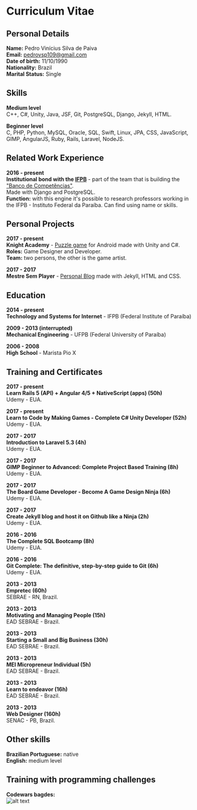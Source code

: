 # Curriculum Vitae

## Personal Details

**Name:** Pedro Vinícius Silva de Paiva <br>
**Email:** pedrovsp109@gmail.com  <br>
**Date of birth:** 11/10/1990  <br>
**Nationality:** Brazil  <br>
**Marital Status:** Single  <br>

## Skills

**Medium level** <br>
C++, C#, Unity, Java, JSF, Git, PostgreSQL, Django, Jekyll, HTML.

**Beginner level** <br>
C, PHP, Python, MySQL, Oracle,  SQL, Swift, Linux,  JPA, CSS, JavaScript, GIMP, AngularJS, Ruby, Rails, Laravel, NodeJS.

## Related Work Experience

**2016 - present** <br>
**Institutional bond with the <a href="https://www.ifpb.edu.br/">IFPB</a>** - part of the team that is building the <a href="https://suap.ifpb.edu.br/bi/">"Banco de Competências"</a>. <br>
Made with Django and PostgreSQL. <br>
**Function:** with this engine it's possible to research professors working in the IFPB - Instituto Federal da Paraíba. Can find using name or skills.

## Personal Projects

**2017 - present** <br>
**Knight Academy** - <a href="https://play.google.com/store/apps/details?id=com.tempolivregames.KnightAcademy&hl=pt_BR">Puzzle game</a> for Android made with Unity and C#. <br>
**Roles:** Game Designer and Developer. <br>
**Team:** two persons, the other is the game artist.

**2017 - 2017** <br>
**Mestre Sem Player** - <a href="http://mestresemplayer.com.br/">Personal Blog</a> made with Jekyll, HTML and CSS.


## Education

**2014 - present** <br>
**Technology and Systems for Internet** - IFPB (Federal Institute of Paraíba)  

**2009 - 2013 (interrupted)** <br>
**Mechanical Engineering** - UFPB (Federal University of Paraíba)    

**2006 - 2008** <br>
**High School** - Marista Pio X 

## Training and Certificates

**2017 - present** <br>
**Learn Rails 5 (API) + Angular 4/5 + NativeScript (apps) (50h)** <br>
Udemy - EUA.

**2017 - present** <br>
**Learn to Code by Making Games - Complete C# Unity Developer (52h)** <br>
Udemy - EUA.

**2017 - 2017** <br>
**Introduction to Laravel 5.3 (4h)** <br>
Udemy - EUA.

**2017 - 2017** <br>
**GIMP Beginner to Advanced: Complete Project Based Training (8h)** <br>
Udemy - EUA.

**2017 - 2017** <br>
**The Board Game Developer - Become A Game Design Ninja (6h)** <br>
Udemy - EUA.

**2017 - 2017** <br>
**Create Jekyll blog and host it on Github like a Ninja (2h)** <br>
Udemy - EUA.

**2016 - 2016** <br>
**The Complete SQL Bootcamp (8h)** <br>
Udemy - EUA.

**2016 - 2016** <br>
**Git Complete: The definitive, step-by-step guide to Git (6h)** <br> 
Udemy - EUA.

**2013 - 2013** <br>
**Empretec (60h)** <br>
SEBRAE - RN, Brazil. 

**2013 - 2013** <br>
**Motivating and Managing People (15h)** <br>
EAD SEBRAE - Brazil.

**2013 - 2013** <br>
**Starting a Small and Big Business (30h)** <br>
EAD SEBRAE - Brazil.

**2013 - 2013** <br>
**MEI Micropreneur Individual (5h)** <br>
EAD SEBRAE - Brazil.

**2013 - 2013** <br>
**Learn to endeavor (16h)** <br>
EAD SEBRAE - Brazil.

**2013 - 2013** <br>
**Web Designer (160h)** <br>
SENAC - PB, Brazil.

## Other skills

**Brazilian Portuguese:** native <br>
**English:** medium level<br>

## Training with programming challenges

**Codewars bagdes:** <br>
![alt text](https://www.codewars.com/users/VSPPedro/badges/large)


